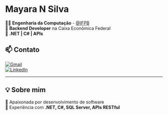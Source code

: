 # **Mayara N Silva**  

🧑‍💻 **Engenharia da Computação** - [@IFPB](https://ifpb.edu.br)  
💼 **Backend Developer** na Caixa Econômica Federal  
🚀 **.NET | C# | APIs**  

## 📫 Contato  
[![Gmail](https://img.shields.io/badge/Gmail-D14836?style=for-the-badge&logo=gmail&logoColor=white)](mailto:mayara.dnascimentos@gmail.com)  
[![LinkedIn](https://img.shields.io/badge/LinkedIn-0077B5?style=for-the-badge&logo=linkedin&logoColor=white)](https://www.linkedin.com/in/mayaranascimentosilva/)  

---

## **💡 Sobre mim**  
 🔹 Apaixonada por desenvolvimento de software  
 🔹 Experiência com **.NET, C#, SQL Server, APIs RESTful** 
